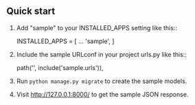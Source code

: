## Quick start

1. Add "sample" to your INSTALLED_APPS setting like this::

   INSTALLED_APPS = [
   ...
   'sample',
   ]

2. Include the sample URLconf in your project urls.py like this::

   path('', include('sample.urls')),

3. Run `python manage.py migrate` to create the sample models.

4. Visit http://127.0.0.1:8000/ to get the sample JSON response.

